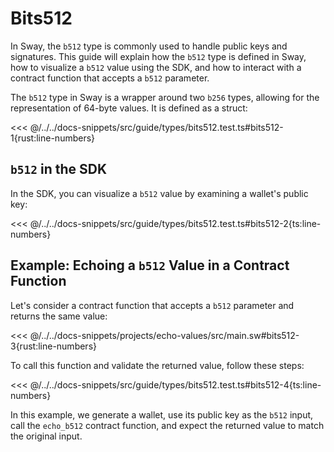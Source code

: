 # Bits512

In Sway, the `b512` type is commonly used to handle public keys and signatures. This guide will explain how the `b512` type is defined in Sway, how to visualize a `b512` value using the SDK, and how to interact with a contract function that accepts a `b512` parameter.

The `b512` type in Sway is a wrapper around two `b256` types, allowing for the representation of 64-byte values. It is defined as a struct:

<<< @/../../docs-snippets/src/guide/types/bits512.test.ts#bits512-1{rust:line-numbers}

## `b512` in the SDK

In the SDK, you can visualize a `b512` value by examining a wallet's public key:

<<< @/../../docs-snippets/src/guide/types/bits512.test.ts#bits512-2{ts:line-numbers}

## Example: Echoing a `b512` Value in a Contract Function

Let's consider a contract function that accepts a `b512` parameter and returns the same value:

<<< @/../../docs-snippets/projects/echo-values/src/main.sw#bits512-3{rust:line-numbers}

To call this function and validate the returned value, follow these steps:

<<< @/../../docs-snippets/src/guide/types/bits512.test.ts#bits512-4{ts:line-numbers}

In this example, we generate a wallet, use its public key as the `b512` input, call the `echo_b512` contract function, and expect the returned value to match the original input.
